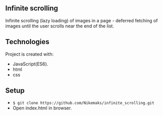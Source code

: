 ## Infinite scrolling 
Infinite scrolling (lazy loading) of images in a page - deferred fetching of images until the user scrolls near the end of the list.

## Technologies
Project is created with:
* JavaScript(ES6).
* html
* css

## Setup
* `$ git clone https://github.com/Nikemaks/infinite_scrolling.git`
* Open index.html in browser.
